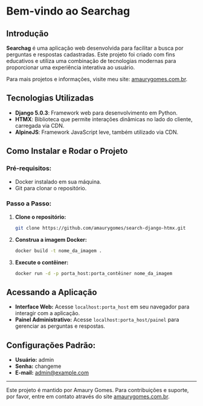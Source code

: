 # Bem-vindo ao Searchag

## Introdução

**Searchag** é uma aplicação web desenvolvida para facilitar a busca por perguntas e respostas cadastradas. Este projeto foi criado com fins educativos e utiliza uma combinação de tecnologias modernas para proporcionar uma experiência interativa ao usuário.

Para mais projetos e informações, visite meu site: [amaurygomes.com.br](https://amaurygomes.com.br).

## Tecnologias Utilizadas

- **Django 5.0.3**: Framework web para desenvolvimento em Python.
- **HTMX**: Biblioteca que permite interações dinâmicas no lado do cliente, carregada via CDN.
- **AlpineJS**: Framework JavaScript leve, também utilizado via CDN.

## Como Instalar e Rodar o Projeto

### Pré-requisitos:

- Docker instalado em sua máquina.
- Git para clonar o repositório.

### Passo a Passo:

1. **Clone o repositório:**
    ```bash
    git clone https://github.com/amaurygomes/search-django-htmx.git
    ```

2. **Construa a imagem Docker:**
    ```bash
    docker build -t nome_da_imagem .
    ```

3. **Execute o contêiner:**
    ```bash
    docker run -d -p porta_host:porta_contêiner nome_da_imagem
    ```

## Acessando a Aplicação

- **Interface Web:** Acesse `localhost:porta_host` em seu navegador para interagir com a aplicação.
- **Painel Administrativo:** Acesse `localhost:porta_host/painel` para gerenciar as perguntas e respostas.

## Configurações Padrão:

- **Usuário:** admin
- **Senha:** changeme
- **E-mail:** admin@example.com

---

Este projeto é mantido por Amaury Gomes. Para contribuições e suporte, por favor, entre em contato através do site [amaurygomes.com.br](https://amaurygomes.com.br).

